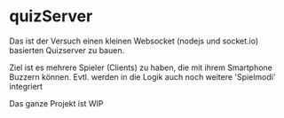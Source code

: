 # quizServer

Das ist der Versuch einen kleinen Websocket (nodejs und socket.io) basierten Quizserver zu bauen.

Ziel ist es mehrere Spieler (Clients) zu haben, die mit ihrem Smartphone Buzzern können.
Evtl. werden in die Logik auch noch weitere 'Spielmodi' integriert

Das ganze Projekt ist WIP
